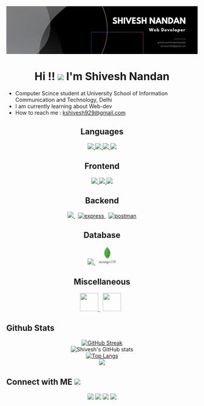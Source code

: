 <div align = "center">


   <img src="https://github.com/ShiveshNandan/ShiveshNandan/blob/main/Shivesh.png?raw=true"/>
   
   
  # Hi !! <img src = "https://c.tenor.com/SNL9_xhZl9oAAAAi/waving-hand-joypixels.gif" height="40px"/> I'm **Shivesh Nandan** 
  
  
</div>


- Computer Scince student at University School of Information Communication and Technology, Delhi
- I am currently learning about Web-dev
- How to reach me : kshivesh929@gmail.com



<h2 align="center">Languages</h2>
  <p align="center">
     <a href="https://www.java.com" target="_blank"> <img src="https://img.icons8.com/color/50/000000/c-plus-plus-logo.png"/> </a>
     <a href="https://developer.mozilla.org/en-US/docs/Web/JavaScript" target="_blank"> <img src="https://img.icons8.com/color/48/000000/javascript.png"/> </a> 
     <a href="https://www.w3.org/html/" target="_blank"> <img src="https://img.icons8.com/color/48/000000/html-5.png"/> </a> 
     <a href="https://www.w3schools.com/css/" target="_blank"> <img src="https://img.icons8.com/color/48/000000/css3.png"/> </a>
   
  </p>
<h2 align="center">Frontend</h2>
  <p align="center">
    <a href="https://reactjs.org/" target="_blank"> <img src="https://img.icons8.com/color/48/000000/react-native.png"/> </a>
    <a href="https://getbootstrap.com" target="_blank"> <img src="https://img.icons8.com/color/48/000000/bootstrap.png"/> </a>
    <a href="https://tailwindcss.com" target="_blank"> <img src="https://img.icons8.com/color/48/000000/tailwindcss.png"/> </a>
 </p>
<h2 align="center">Backend</h2>
  <p align="center">
   <a style="padding-right:8px;" href="https://nodejs.org" target="_blank"> <img src="https://img.icons8.com/color/48/000000/nodejs.png"/> </a>  
   <a style="padding-right:8px;" href="https://www.expressjs.com/" target="_blank"> <img src="https://img.icons8.com/fluency/256/express-js.png"alt="express" width="48" height="48"/> </a>
   <a href="https://postman.com" target="_blank"> <img src="https://www.vectorlogo.zone/logos/getpostman/getpostman-icon.svg" alt="postman" width="45" height="45"/></a>
 </p>
<h2 align="center">Database</h2>
  <p align="center">
    <a style="padding-right:8px;" href="https://www.mysql.com/" target="_blank"> <img src="https://img.icons8.com/fluent/50/000000/mysql-logo.png"/> </a>
    <a href="https://www.mongodb.com/" target="_blank"> <img src="https://raw.githubusercontent.com/devicons/devicon/master/icons/mongodb/mongodb-original-wordmark.svg" alt="mongodb" width="48" height="48"/> </a> 
  </p>
<h2 align="center">Miscellaneous</h2>
  <p align="center">
    <a style="padding-right:8px;" href="https://www.mysql.com/" target="_blank"> <img src="https://img.icons8.com/color/256/linux--v1.png" width="48" height="48"/> </a>
    <a style="padding-right:8px;" href="https://www.ubuntu.com/" target="_blank"> <img src="https://img.icons8.com/color/256/ubuntu--v1.png" width="48" height="48"/> </a>
  
 </p>
 <h2></h2>
 
 
 
## Github Stats

<div align = "center">
  
  
[![GitHub Streak](https://streak-stats.demolab.com?user=ShiveshNandan&theme=tokyonight_duo&border_radius=20&date_format=j%20M%5B%20Y%5D&bg_color=00000000)](https://git.io/streak-stats)<br>
![Shivesh's GitHub stats](https://github-readme-stats.vercel.app/api?username=ShiveshNandan&show_icons=true&theme=tokyonight&border_radius=20&bg_color=00000000)<br>
[![Top Langs](https://github-readme-stats.vercel.app/api/top-langs/?username=ShiveshNandan&layout=compact&theme=tokyonight&border_radius=20&bg_color=00000000)](https://github.com/anuraghazra/github-readme-stats)<br>
[![](https://visitcount.itsvg.in/api?id=ShiveshNandan&label=Profile%20Views&pretty=true)](https://visitcount.itsvg.in)
  
  
</div>


## Connect with ME <img src = "https://raw.githubusercontent.com/ShahriarShafin/ShahriarShafin/main/Assets/handshake.gif" height="40px"/>

<div align = "center">
  
  
[<img src = "https://img.icons8.com/fluent/48/000000/instagram-new.png" height="60px">](https://www.instagram.com/shivesh_nandan/)
[<img src = "https://img.icons8.com/fluent/48/000000/twitter.png" height = "50px">](https://twitter.com/shivesh_nandan)
[<img src = "https://img.icons8.com/fluent/48/000000/linkedin.png" height = "55px">](https://www.linkedin.com/in/shivesh-nandan-39a1b219a/)
<a href = "mailto:kshivesh929@gmail.com" target="_blank"><img src="https://img.icons8.com/fluent/48/000000/gmail.png"/></a>
  
  </div>
